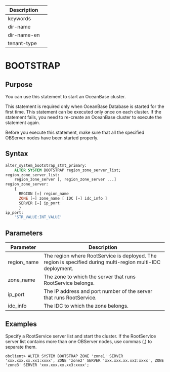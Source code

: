 | Description |                 |
|---------------|-----------------|
| keywords |                 |
| dir-name |                 |
| dir-name-en |                 |
| tenant-type |                 |

# BOOTSTRAP

## Purpose

You can use this statement to start an OceanBase cluster. 

This statement is required only when OceanBase Database is started for the first time. This statement can be executed only once on each cluster. If the statement fails, you need to re-create an OceanBase cluster to execute the statement again. 

Before you execute this statement, make sure that all the specified OBServer nodes have been started properly. 

## Syntax

```sql
alter_system_bootstrap_stmt_primary:
    ALTER SYSTEM BOOTSTRAP region_zone_server_list;
region_zone_server_list:
    region_zone_server [, region_zone_server ...]
region_zone_server:
    {
      REGION [=] region_name
      ZONE [=] zone_name [ IDC [=] idc_info ]
      SERVER [=] ip_port
      }
ip_port:
    'STR_VALUE:INT_VALUE'
```

## Parameters

| **Parameter** | **Description** |
|--------------------------|---------------------------------------|
| region_name | The region where RootService is deployed. The region is specified during multi-region multi-IDC deployment.  |
| zone_name | The zone to which the server that runs RootService belongs.  |
| ip_port | The IP address and port number of the server that runs RootService.  |
| idc_info | The IDC to which the zone belongs.  |

## Examples

Specify a RootService server list and start the cluster. If the RootService server list contains more than one OBServer nodes, use commas (,) to separate them. 

```shell
obclient> ALTER SYSTEM BOOTSTRAP ZONE 'zone1' SERVER 'xxx.xxx.xx.xx1:xxxx', ZONE 'zone2' SERVER 'xxx.xxx.xx.xx2:xxxx', ZONE 'zone3' SERVER 'xxx.xxx.xx.xx3:xxxx';
```
